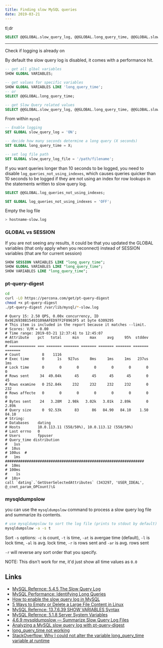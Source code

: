 ```yaml
---
title: Finding slow MySQL queries
date: 2019-03-21
---
```


tl;dr

```sql
SELECT @@GLOBAL.slow_query_log, @@GLOBAL.long_query_time, @@GLOBAL.slow_query_log_file;
```

---

Check if logging is already on

By default the slow query log is disabled, it comes with a performance hit.

```sql
-- get all glbal variables
SHOW GLOBAL VARIABLES;

-- get values for specific variables
SHOW GLOBAL VARIABLES LIKE 'long_query_time';
-- or
SELECT @@GLOBAL.long_query_time;

-- get Slow Query related values 
SELECT @@GLOBAL.slow_query_log, @@GLOBAL.long_query_time, @@GLOBAL.slow_query_log_file;
```


From within `mysql`

```sql
-- Enable logging
SET GLOBAL slow_query_log = 'ON';

-- decide how many seconds determine a long query (X seconds)
SET GLOBAL long_query_time = X;

-- set log file path
SET GLOBAL slow_query_log_file = '/path/filename';
```

If you want queries longer than 10 seconds to be logged, you need to disable `log_queries_not_using_indexes`, which causes queries quicker than 10 seconds to be logged if they are not using an index for row lookups in the statements written to slow query log.

```sql
SELECT @@GLOBAL.log_queries_not_using_indexes;

SET GLOBAL log_queries_not_using_indexes = 'OFF';
```


Empty the log file

```bash
> hostname-slow.log
```

### GLOBAL vs SESSION
If you are not seeing any results, it could be that you updated the GLOBAL variables (that only apply when you reconnect) instead of SESSION variables (that are for current session)

```sql
SHOW SESSION VARIABLES LIKE "long_query_time";
SHOW GLOBAL VARIABLES LIKE "long_query_time";
SHOW VARIABLES LIKE "long_query_time";
```

### pt-query-digest

```bash
cd
curl -LO https://percona.com/get/pt-query-digest
chmod +x pt-query-digest
./pt-query-digest /var/lib/mysql/*-slow.log
```

```
# Query 15: 2.50 QPS, 0.00x concurrency, ID 0x9E26938B15493109AAFED97F2F8963F5 at byte 6309295
# This item is included in the report because it matches --limit.
# Scores: V/M = 0.00
# Time range: 2019-03-21 12:37:41 to 12:45:07
# Attribute    pct   total     min     max     avg     95%  stddev  median
# ============ === ======= ======= ======= ======= ======= ======= =======
# Count          8    1116
# Exec time      0      1s   927us     8ms     1ms     1ms   237us     1ms
# Lock time      0       0       0       0       0       0       0       0
# Rows sent     34  49.04k      45      45      45      45       0      45
# Rows examine   0 252.84k     232     232     232     232       0     232
# Rows affecte   0       0       0       0       0       0       0       0
# Bytes sent    24   3.28M   2.98k   3.02k   3.01k   2.89k       0   2.89k
# Query size     0  92.53k      83      86   84.90   84.10    1.50   84.10
# String:
# Databases    dating
# Hosts        10.0.113.11 (558/50%), 10.0.113.12 (558/50%)
# Last errno   0
# Users        fppuser
# Query_time distribution
#   1us
#  10us
# 100us  #
#   1ms  ################################################################
#  10ms
# 100ms
#    1s
#  10s+
call `dating`.`GetUserSelectedAttributes` (343297, 'USER_IDEAL', @_cnet_param_OPCount)\G
```

### mysqldumpslow
you can use the `mysqldumpslow` command to process a slow query log file and summarize its contents.

```bash
# use mysqldumpslow to sort the log file (prints to stdout by default)
mysqldumpslow -a -s t
```
Sort `-s` options: `-c` is count, `-t` is time, `-at` is avergae time (default), `-l` is lock time, `-al` is avg. lock time, `-r` is rows sent and `-ar` is avg. rows sent

`-r` will reverse any sort order that you specify.

NOTE: This disn't work for me, it'd just show all time values as `0.0`

Links
---

- [MySQL Refernce: 5.4.5 The Slow Query Log](https://dev.mysql.com/doc/refman/8.0/en/slow-query-log.html)
- [MySQL Performance: Identifying Long Queries](https://www.liquidweb.com/kb/mysql-performance-identifying-long-queries/)
- [How to enable the slow query log in MySQL](https://www.a2hosting.com/kb/developer-corner/mysql/enabling-the-slow-query-log-in-mysql)
- [5 Ways to Empty or Delete a Large File Content in Linux](https://www.tecmint.com/empty-delete-file-content-linux/)
- [MySQL Refernce: 13.7.6.39 SHOW VARIABLES Syntax](https://dev.mysql.com/doc/refman/8.0/en/show-variables.html)
- [MySQL Refernce: 5.1.8 Server System Variables](https://dev.mysql.com/doc/refman/8.0/en/server-system-variables.html)
- [4.6.9 mysqldumpslow — Summarize Slow Query Log Files](https://dev.mysql.com/doc/refman/8.0/en/mysqldumpslow.html)
- [Analyzing a MySQL slow query log with pt-query-digest](https://www.jeffgeerling.com/blog/2018/analyzing-mysql-slow-query-log-pt-query-digest)
- [long_query_time not working](https://www.percona.com/forums/questions-discussions/mysql-and-percona-server/24075-long_query_time-not-working?p=24100#post24100)
- [StackOverflow: Why I could not alter the variable long_query_time variable at runtime](https://stackoverflow.com/a/15541785)